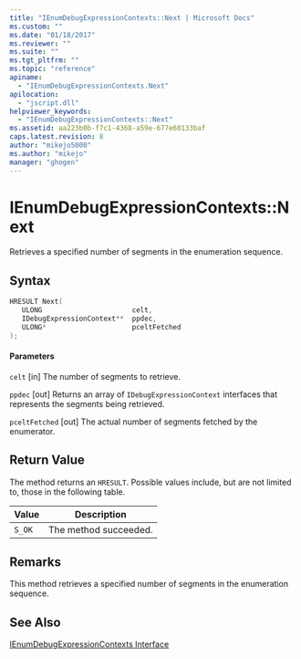 ```yaml
---
title: "IEnumDebugExpressionContexts::Next | Microsoft Docs"
ms.custom: ""
ms.date: "01/18/2017"
ms.reviewer: ""
ms.suite: ""
ms.tgt_pltfrm: ""
ms.topic: "reference"
apiname:
  - "IEnumDebugExpressionContexts.Next"
apilocation:
  - "jscript.dll"
helpviewer_keywords:
  - "IEnumDebugExpressionContexts::Next"
ms.assetid: aa223b0b-f7c1-4368-a59e-677e60133baf
caps.latest.revision: 8
author: "mikejo5000"
ms.author: "mikejo"
manager: "ghogen"
---
```

# IEnumDebugExpressionContexts::Next
Retrieves a specified number of segments in the enumeration sequence.

## Syntax

```cpp
HRESULT Next(
   ULONG                      celt,
   IDebugExpressionContext**  ppdec,
   ULONG*                     pceltFetched
);
```

#### Parameters
 `celt`
 [in] The number of segments to retrieve.

 `ppdec`
 [out] Returns an array of `IDebugExpressionContext` interfaces that represents the segments being retrieved.

 `pceltFetched`
 [out] The actual number of segments fetched by the enumerator.

## Return Value
 The method returns an `HRESULT`. Possible values include, but are not limited to, those in the following table.

|Value|Description|
|-----------|-----------------|
|`S_OK`|The method succeeded.|

## Remarks
 This method retrieves a specified number of segments in the enumeration sequence.

## See Also
 [IEnumDebugExpressionContexts Interface](../../winscript/reference/ienumdebugexpressioncontexts-interface.md)